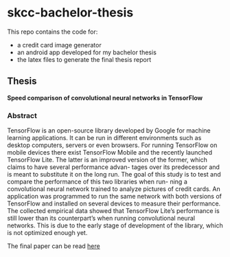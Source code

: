 #  skcc-bachelor-thesis #


This repo contains the code for:
- a credit card image generator
- an android app developed for my bachelor thesis
- the latex files to generate the final thesis report

## Thesis
**Speed comparison of convolutional neural networks in TensorFlow** 

### Abstract
TensorFlow is an open-source library developed by Google for machine learning applications. It can be run in different environments such as desktop computers, servers or even browsers. For running TensorFlow on mobile devices there exist TensorFlow Mobile and the recently launched TensorFlow Lite. The latter is an improved version of the former, which claims to have several performance advan- tages over its predecessor and is meant to substitute it on the long run. The goal of this study is to test and compare the performance of this two libraries when run- ning a convolutional neural network trained to analyze pictures of credit cards. An application was programmed to run the same network with both versions of TensorFlow and installed on several devices to measure their performance. The collected empirical data showed that TensorFlow Lite’s performance is still lower than its counterpart’s when running convolutional neural networks. This is due to the early stage of development of the library, which is not optimized enough yet.

The final paper can be read [here](https://github.com/juanluisrto/skcc-bachelor-thesis/blob/master/thesis/thesis/main.pdf)

